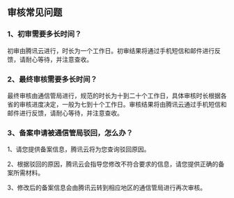 ## 审核常见问题

### 1、初审需要多长时间？

初审由腾讯云进行，时长为一个工作日。初审结果将通过手机短信和邮件进行反馈，请耐心等待，并注意查收。

### 2、最终审核需要多长时间？

最终审核由通信管局进行，规范的时长为十到二十个工作日，具体审核时长根据各省的审核进度决定，一般为七到十个工作日。审核结果将由腾讯云通过手机短信和邮件进行反馈，请耐心等待，并注意查收。

### 3、备案申请被通信管局驳回，怎么办？

1、请您提供备案信息，腾讯云将为您查询驳回原因。

2、根据驳回的原因，腾讯云会指导您修改不符合要求的信息，请您提供正确的备案所需材料。

3、修改后的备案信息会由腾讯云转到相应地区的通信管局进行再次审核。





